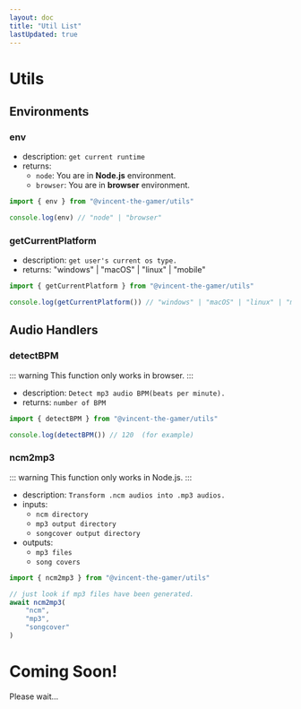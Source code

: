 ```yaml
---
layout: doc
title: "Util List"
lastUpdated: true
---
```


# Utils

## Environments

### env
- description: `get current runtime`
- returns: 
    - `node`: You are in **Node.js** environment.
    - `browser`: You are in **browser** environment.

```ts
import { env } from "@vincent-the-gamer/utils"

console.log(env) // "node" | "browser"
```

### getCurrentPlatform
- description: `get user's current os type.`
- returns: "windows" | "macOS" | "linux" | "mobile"

```ts
import { getCurrentPlatform } from "@vincent-the-gamer/utils"

console.log(getCurrentPlatform()) // "windows" | "macOS" | "linux" | "mobile"
```

## Audio Handlers

### detectBPM

::: warning
This function only works in browser.
:::

- description: `Detect mp3 audio BPM(beats per minute).`
- returns: `number of BPM`

```ts
import { detectBPM } from "@vincent-the-gamer/utils"

console.log(detectBPM()) // 120  (for example)
```

### ncm2mp3

::: warning
This function only works in Node.js.
:::

- description: `Transform .ncm audios into .mp3 audios.`
- inputs: 
    - `ncm directory`
    - `mp3 output directory`
    - `songcover output directory`
- outputs:
    - `mp3 files`
    - `song covers`


```ts
import { ncm2mp3 } from "@vincent-the-gamer/utils"

// just look if mp3 files have been generated.
await ncm2mp3(
    "ncm", 
    "mp3", 
    "songcover"
)
```

# Coming Soon!
Please wait...
